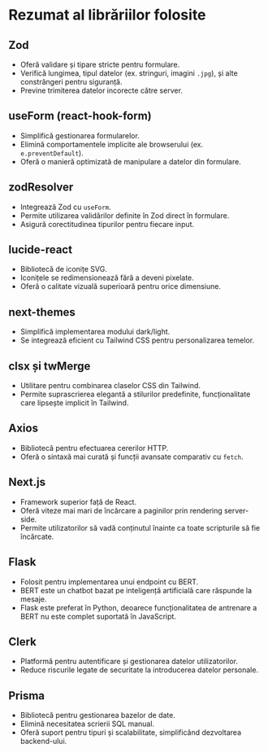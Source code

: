 # Rezumat al librăriilor folosite

## **Zod**

- Oferă validare și tipare stricte pentru formulare.
- Verifică lungimea, tipul datelor (ex. stringuri, imagini `.jpg`), și alte constrângeri pentru siguranță.
- Previne trimiterea datelor incorecte către server.

## **useForm (react-hook-form)**

- Simplifică gestionarea formularelor.
- Elimină comportamentele implicite ale browserului (ex. `e.preventDefault`).
- Oferă o manieră optimizată de manipulare a datelor din formulare.

## **zodResolver**

- Integrează Zod cu `useForm`.
- Permite utilizarea validărilor definite în Zod direct în formulare.
- Asigură corectitudinea tipurilor pentru fiecare input.

## **lucide-react**

- Bibliotecă de iconițe SVG.
- Iconițele se redimensionează fără a deveni pixelate.
- Oferă o calitate vizuală superioară pentru orice dimensiune.

## **next-themes**

- Simplifică implementarea modului dark/light.
- Se integrează eficient cu Tailwind CSS pentru personalizarea temelor.

## **clsx și twMerge**

- Utilitare pentru combinarea claselor CSS din Tailwind.
- Permite suprascrierea elegantă a stilurilor predefinite, funcționalitate care lipsește implicit în Tailwind.

## **Axios**

- Bibliotecă pentru efectuarea cererilor HTTP.
- Oferă o sintaxă mai curată și funcții avansate comparativ cu `fetch`.

## **Next.js**

- Framework superior față de React.
- Oferă viteze mai mari de încărcare a paginilor prin rendering server-side.
- Permite utilizatorilor să vadă conținutul înainte ca toate scripturile să fie încărcate.

## **Flask**

- Folosit pentru implementarea unui endpoint cu BERT.
- BERT este un chatbot bazat pe inteligență artificială care răspunde la mesaje.
- Flask este preferat în Python, deoarece funcționalitatea de antrenare a BERT nu este complet suportată în JavaScript.

## **Clerk**

- Platformă pentru autentificare și gestionarea datelor utilizatorilor.
- Reduce riscurile legate de securitate la introducerea datelor personale.

## **Prisma**

- Bibliotecă pentru gestionarea bazelor de date.
- Elimină necesitatea scrierii SQL manual.
- Oferă suport pentru tipuri și scalabilitate, simplificând dezvoltarea backend-ului.
